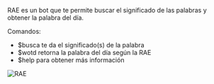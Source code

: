 RAE es un bot que te permite buscar el significado de las palabras y obtener la palabra del día.

Comandos:
- $busca te da el significado(s) de la palabra
- $wotd retorna la palabra del día según la RAE
- $help para obtener más información


![RAE](https://user-images.githubusercontent.com/78442505/164916582-bfaf45f4-1c04-47dd-a426-4b955ec8a7e0.png)
